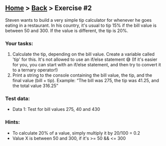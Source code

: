 ## [Home](../../../README.md) > [Back](../lesson.md) > Exercise #2

Steven wants to build a very simple tip calculator for whenever he goes eating in a restaurant. In his country, it's usual to tip 15% if the bill value is between 50 and 300. If the value is different, the tip is 20%.

### Your tasks:

1. Calculate the tip, depending on the bill value. Create a variable called 'tip' for this. It's not allowed to use an if/else statement 😅 (If it's easier for you, you can start with an if/else statement, and then try to convert it to a ternary operator!)
2. Print a string to the console containing the bill value, the tip, and the final value (bill + tip). Example: “The bill was 275, the tip was 41.25, and the total value 316.25”

### Test data:

- Data 1: Test for bill values 275, 40 and 430

### Hints:

- To calculate 20% of a value, simply multiply it by 20/100 = 0.2
- Value X is between 50 and 300, if it's >= 50 && <= 300

